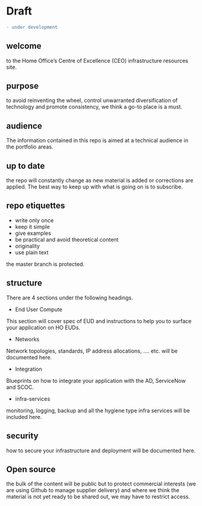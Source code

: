 # Draft 

```diff
- under development
```


## welcome

to the Home Office’s Centre of Excellence (CEO)  infrastructure resources site. 


## purpose

to avoid reinventing the wheel, control unwarranted diversification of technology and promote consistency, we think a go-to place is a must.


## audience

The information contained in this repo is aimed at a technical audience in the portfolio areas.


## up to date


the repo will constantly change as new material is added or corrections are applied. The best way to keep up with what is going on is to subscribe. 


## repo etiquettes

- write only once
- keep it simple 
- give examples
- be practical and avoid theoretical content  
- originality
- use plain text 


the master branch is protected.

## structure 

There are 4 sections under the following headings.

- End User Compute

This section will cover spec of EUD and instructions to help you to surface your application on HO EUDs. 

- Networks

Network topologies, standards, IP address allocations, .... etc. will be documented here.


- Integration 

Blueprints on how to integrate your application with the AD, ServiceNow and SCOC. 

- infra-services

monitoring, logging, backup and all the hygiene type infra services will be included here.

## security

how to secure your infrastructure and deployment will be documented here.


## Open source

the bulk of the content will be public but to protect commercial interests (we are using Github to manage supplier delivery)  and where we think the material is not yet ready to be shared out, we may have to restrict access.
